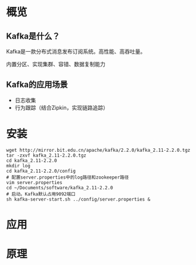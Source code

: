 # 概览

## Kafka是什么？

Kafka是一款分布式消息发布订阅系统。高性能、高吞吐量。

内置分区、实现集群、容错、数据复制能力





## Kafka的应用场景

- 日志收集
- 行为跟踪（结合Zipkin，实现链路追踪）



# 安装

 ```shell
wget http://mirror.bit.edu.cn/apache/kafka/2.2.0/kafka_2.11-2.2.0.tgz
tar -zxvf kafka_2.11-2.2.0.tgz
cd kafka_2.11-2.2.0
mkdir log
cd kafka_2.11-2.2.0/config
# 配置server.properties中的log路径和zookeeper路径
vim server.properties
cd ~/Documents/software/kafka_2.11-2.2.0
# 启动。Kafka默认占用9092端口
sh kafka-server-start.sh ../config/server.properties &
 ```



# 应用





# 原理

